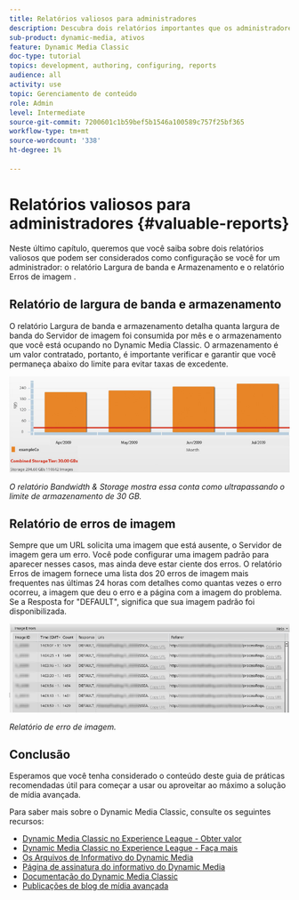 ```yaml
---
title: Relatórios valiosos para administradores
description: Descubra dois relatórios importantes que os administradores do Dynamic Media Classic devem considerar a configuração.
sub-product: dynamic-media, ativos
feature: Dynamic Media Classic
doc-type: tutorial
topics: development, authoring, configuring, reports
audience: all
activity: use
topic: Gerenciamento de conteúdo
role: Admin
level: Intermediate
source-git-commit: 7200601c1b59bef5b1546a100589c757f25bf365
workflow-type: tm+mt
source-wordcount: '338'
ht-degree: 1%

---
```



# Relatórios valiosos para administradores {#valuable-reports}

Neste último capítulo, queremos que você saiba sobre dois relatórios valiosos que podem ser considerados como configuração se você for um administrador: o relatório Largura de banda e Armazenamento e o relatório Erros de imagem .

## Relatório de largura de banda e armazenamento

O relatório Largura de banda e armazenamento detalha quanta largura de banda do Servidor de imagem foi consumida por mês e o armazenamento que você está ocupando no Dynamic Media Classic. O armazenamento é um valor contratado, portanto, é importante verificar e garantir que você permaneça abaixo do limite para evitar taxas de excedente.

![imagem](assets/valuable-reports/reports-1.jpg)

_O relatório Bandwidth &amp; Storage mostra essa conta como ultrapassando o limite de armazenamento de 30 GB._

## Relatório de erros de imagem

Sempre que um URL solicita uma imagem que está ausente, o Servidor de imagem gera um erro. Você pode configurar uma imagem padrão para aparecer nesses casos, mas ainda deve estar ciente dos erros. O relatório Erros de imagem fornece uma lista dos 20 erros de imagem mais frequentes nas últimas 24 horas com detalhes como quantas vezes o erro ocorreu, a imagem que deu o erro e a página com a imagem do problema. Se a Resposta for &quot;DEFAULT&quot;, significa que sua imagem padrão foi disponibilizada.

![imagem](assets/valuable-reports/reports-2.jpg)

_Relatório de erro de imagem._

## Conclusão

Esperamos que você tenha considerado o conteúdo deste guia de práticas recomendadas útil para começar a usar ou aproveitar ao máximo a solução de mídia avançada.

Para saber mais sobre o Dynamic Media Classic, consulte os seguintes recursos:

- [Dynamic Media Classic no Experience League - Obter valor](https://guided.adobe.com/?launch=AEM-5a#recommended/solutions/experience-manager)
- [Dynamic Media Classic no Experience League - Faça mais](https://guided.adobe.com/?launch=AEM-6a#recommended/solutions/experience-manager)
- [Os Arquivos de Informativo do Dynamic Media](https://experienceleague.adobe.com/docs/dynamic-media-classic/using/dynamic-media-newsletter.html)
- [Página de assinatura do informativo do Dynamic Media](https://www.adobe.com/subscription/dynamic-media-newsletter.html)
- [Documentação do Dynamic Media Classic](https://experienceleague.adobe.com/docs/dynamic-media-classic/using/home.html)
- [Publicações de blog de mídia avançada](https://theblog.adobe.com/tag/dynamic-media)
